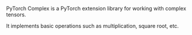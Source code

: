 PyTorch Complex is a PyTorch extension library for working with complex tensors.

It implements basic operations such as multiplication, square root, etc.
